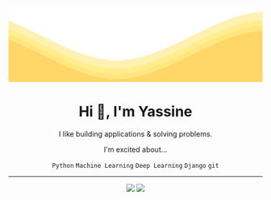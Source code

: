 <img src="https://raw.githubusercontent.com/yassine128/yassine128/master/waves.svg" width="100%" height="150">

<h1 align="center">Hi 👋, I'm Yassine</h1>

<p align="center">I like building applications & solving problems.</p>

<p align="center">I'm excited about...</p>

<p align="center">
  <code>Python</code>
  <code>Machine Learning</code>
  <code>Deep Learning</code>
  <code>Django</code>
  <code>git</code>
</p>

---

<p align="center">
  <img src="https://github-readme-stats.vercel.app/api?username=yassine128&show_icons=true&count_private=true&theme=slateorange&hide_border=true" width=400>
  <img src="https://github-readme-streak-stats.herokuapp.com/?user=yassine128&theme=slateorange&hide_border=true" width=400>
</p>

<!---
<p align="center">
  <img src="https://github-readme-stats.vercel.app/api/top-langs/?username=eliasnorrby&theme=slateorange&layout=compact" width = 400>
</p>
--->